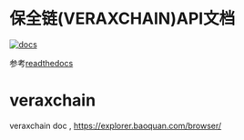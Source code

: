 # 保全链(VERAXCHAIN)API文档

[![docs](https://readthedocs.org/projects/docs/badge/?version=latest)](https://docs.baoquan.com/projects/veraxchain/zh-cn/latest/)

参考[readthedocs](https://docs.baoquan.com/projects/veraxchain/zh-cn/latest/)


# veraxchain
veraxchain doc , https://explorer.baoquan.com/browser/